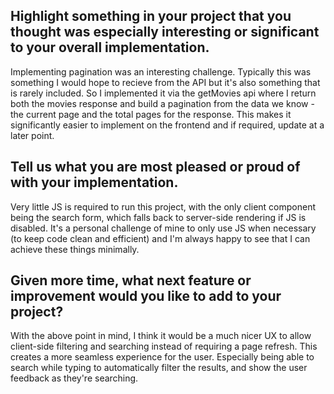 ## Highlight something in your project that you thought was especially interesting or significant to your overall implementation.

Implementing pagination was an interesting challenge. Typically this was something I would hope to recieve from the API but it's also something that is rarely included. So I implemented it via the getMovies api where I return both the movies response and build a pagination from the data we know - the current page and the total pages for the response. This makes it significantly easier to implement on the frontend and if required, update at a later point.

## Tell us what you are most pleased or proud of with your implementation.

Very little JS is required to run this project, with the only client component being the search form, which falls back to server-side rendering if JS is disabled. It's a personal challenge of mine to only use JS when necessary (to keep code clean and efficient) and I'm always happy to see that I can achieve these things minimally.

## Given more time, what next feature or improvement would you like to add to your project?

With the above point in mind, I think it would be a much nicer UX to allow client-side filtering and searching instead of requiring a page refresh. This creates a more seamless experience for the user. Especially being able to search while typing to automatically filter the results, and show the user feedback as they're searching.
